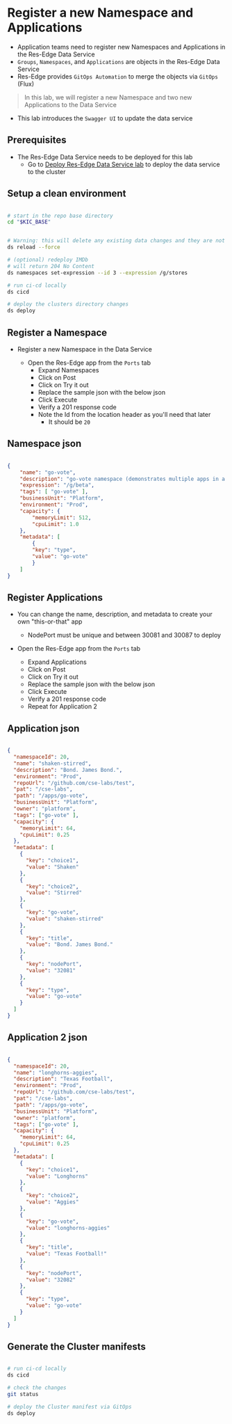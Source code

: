 # Register a new Namespace and Applications

- Application teams need to register new Namespaces and Applications in the Res-Edge Data Service
- `Groups`, `Namespaces`, and `Applications` are objects in the Res-Edge Data Service
- Res-Edge provides `GitOps Automation` to merge the objects via `GitOps` (Flux)

> In this lab, we will register a new Namespace and two new Applications to the Data Service

- This lab introduces the `Swagger UI` to update the data service

## Prerequisites

- The Res-Edge Data Service needs to be deployed for this lab
  - Go to [Deploy Res-Edge Data Service lab](../deploy-res-edge.md#inner-loop-with-res-edge) to deploy the data service to the cluster

## Setup a clean environment

```bash

# start in the repo base directory
cd "$KIC_BASE"


# Warning: this will delete any existing data changes and they are not recoverable
ds reload --force

# (optional) redeploy IMDb
# will return 204 No Content
ds namespaces set-expression --id 3 --expression /g/stores

# run ci-cd locally
ds cicd

# deploy the clusters directory changes
ds deploy

```

## Register a Namespace

- Register a new Namespace in the Data Service

  - Open the Res-Edge app from the `Ports` tab
    - Expand Namespaces
    - Click on Post
    - Click on Try it out
    - Replace the sample json with the below json
    - Click Execute
    - Verify a 201 response code
    - Note the Id from the location header as you'll need that later
      - It should be `20`

## Namespace json

```json

{
    "name": "go-vote",
    "description": "go-vote namespace (demonstrates multiple apps in a ns)",
    "expression": "/g/beta",
    "tags": [ "go-vote" ],
    "businessUnit": "Platform",
    "environment": "Prod",
    "capacity": {
        "memoryLimit": 512,
        "cpuLimit": 1.0
    },
    "metadata": [
        {
        "key": "type",
        "value": "go-vote"
        }
    ]
}

```

## Register Applications

- You can change the name, description, and metadata to create your own "this-or-that" app
  - NodePort must be unique and between 30081 and 30087 to deploy

- Open the Res-Edge app from the `Ports` tab
  - Expand Applications
  - Click on Post
  - Click on Try it out
  - Replace the sample json with the below json
  - Click Execute
  - Verify a 201 response code
  - Repeat for Application 2

## Application json

```json

{
  "namespaceId": 20,
  "name": "shaken-stirred",
  "description": "Bond. James Bond.",
  "environment": "Prod",
  "repoUrl": "/github.com/cse-labs/test",
  "pat": "/cse-labs",
  "path": "/apps/go-vote",
  "businessUnit": "Platform",
  "owner": "platform",
  "tags": ["go-vote" ],
  "capacity": {
    "memoryLimit": 64,
    "cpuLimit": 0.25
  },
  "metadata": [
    {
      "key": "choice1",
      "value": "Shaken"
    },
    {
      "key": "choice2",
      "value": "Stirred"
    },
    {
      "key": "go-vote",
      "value": "shaken-stirred"
    },
    {
      "key": "title",
      "value": "Bond. James Bond."
    },
    {
      "key": "nodePort",
      "value": "32081"
    },
    {
      "key": "type",
      "value": "go-vote"
    }
  ]
}

```

## Application 2 json

```json

{
  "namespaceId": 20,
  "name": "longhorns-aggies",
  "description": "Texas Football",
  "environment": "Prod",
  "repoUrl": "/github.com/cse-labs/test",
  "pat": "/cse-labs",
  "path": "/apps/go-vote",
  "businessUnit": "Platform",
  "owner": "platform",
  "tags": ["go-vote" ],
  "capacity": {
    "memoryLimit": 64,
    "cpuLimit": 0.25
  },
  "metadata": [
    {
      "key": "choice1",
      "value": "Longhorns"
    },
    {
      "key": "choice2",
      "value": "Aggies"
    },
    {
      "key": "go-vote",
      "value": "longhorns-aggies"
    },
    {
      "key": "title",
      "value": "Texas Football!"
    },
    {
      "key": "nodePort",
      "value": "32082"
    },
    {
      "key": "type",
      "value": "go-vote"
    }
  ]
}

```

## Generate the Cluster manifests

```bash

# run ci-cd locally
ds cicd

# check the changes
git status

# deploy the Cluster manifest via GitOps
ds deploy

```
